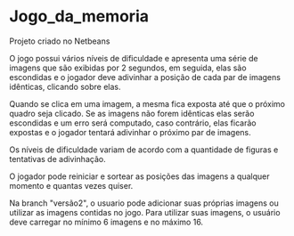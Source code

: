 # Jogo_da_memoria

Projeto criado no Netbeans

O jogo possui vários níveis de dificuldade e apresenta uma série de imagens que são exibidas por 2 segundos, em seguida, elas
são escondidas e o jogador deve adivinhar a posição de cada par de imagens idênticas, clicando sobre elas.

Quando se clica em uma imagem, a mesma fica exposta até que o próximo quadro seja clicado. Se as imagens não forem idênticas 
elas serão escondidas e um erro será computado, caso contrário, elas ficarão expostas e o jogador tentará adivinhar o próximo
par de imagens.

Os níveis de dificuldade variam de acordo com a quantidade de figuras e tentativas de adivinhação.

O jogador pode reiniciar e sortear as posições das imagens a qualquer momento e quantas vezes quiser.

Na branch "versão2", o usuario pode adicionar suas próprias imagens ou utilizar as imagens contidas no jogo. Para utilizar suas imagens, o usuário deve carregar no mínimo 6 imagens e no máximo 16.
